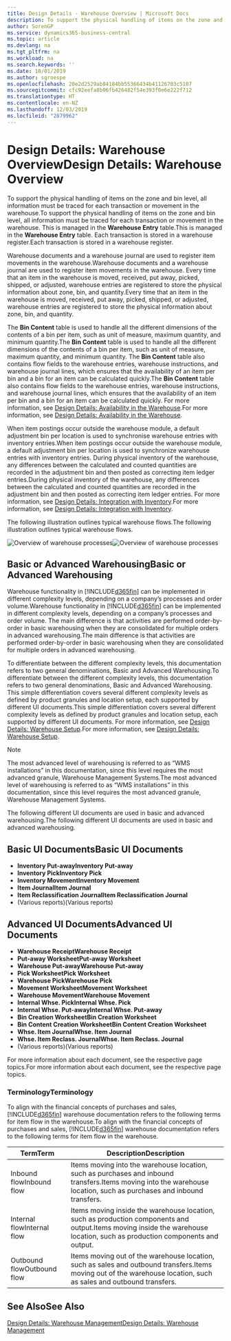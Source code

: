```yaml
---
title: Design Details - Warehouse Overview | Microsoft Docs
description: To support the physical handling of items on the zone and bin level, all information must be traced for each transaction or movement in the warehouse. This is managed in the **Warehouse Entry** table. Each transaction is stored in a warehouse register.
author: SorenGP
ms.service: dynamics365-business-central
ms.topic: article
ms.devlang: na
ms.tgt_pltfrm: na
ms.workload: na
ms.search.keywords: ''
ms.date: 10/01/2019
ms.author: sgroespe
ms.openlocfilehash: 20e2d2529ab84184bb55366434b41126703c5107
ms.sourcegitcommit: cfc92eefa8b06fb426482f54e393f0e6e222f712
ms.translationtype: HT
ms.contentlocale: en-NZ
ms.lasthandoff: 12/03/2019
ms.locfileid: "2879962"
---
```

# <a name="design-details-warehouse-overview"></a><span data-ttu-id="c6283-105">Design Details: Warehouse Overview</span><span class="sxs-lookup"><span data-stu-id="c6283-105">Design Details: Warehouse Overview</span></span>
<span data-ttu-id="c6283-106">To support the physical handling of items on the zone and bin level, all information must be traced for each transaction or movement in the warehouse.</span><span class="sxs-lookup"><span data-stu-id="c6283-106">To support the physical handling of items on the zone and bin level, all information must be traced for each transaction or movement in the warehouse.</span></span> <span data-ttu-id="c6283-107">This is managed in the **Warehouse Entry** table.</span><span class="sxs-lookup"><span data-stu-id="c6283-107">This is managed in the **Warehouse Entry** table.</span></span> <span data-ttu-id="c6283-108">Each transaction is stored in a warehouse register.</span><span class="sxs-lookup"><span data-stu-id="c6283-108">Each transaction is stored in a warehouse register.</span></span>  

<span data-ttu-id="c6283-109">Warehouse documents and a warehouse journal are used to register item movements in the warehouse.</span><span class="sxs-lookup"><span data-stu-id="c6283-109">Warehouse documents and a warehouse journal are used to register item movements in the warehouse.</span></span> <span data-ttu-id="c6283-110">Every time that an item in the warehouse is moved, received, put away, picked, shipped, or adjusted, warehouse entries are registered to store the physical information about zone, bin, and quantity.</span><span class="sxs-lookup"><span data-stu-id="c6283-110">Every time that an item in the warehouse is moved, received, put away, picked, shipped, or adjusted, warehouse entries are registered to store the physical information about zone, bin, and quantity.</span></span>

<span data-ttu-id="c6283-111">The **Bin Content** table is used to handle all the different dimensions of the contents of a bin per item, such as unit of measure, maximum quantity, and minimum quantity.</span><span class="sxs-lookup"><span data-stu-id="c6283-111">The **Bin Content** table is used to handle all the different dimensions of the contents of a bin per item, such as unit of measure, maximum quantity, and minimum quantity.</span></span> <span data-ttu-id="c6283-112">The **Bin Content** table also contains flow fields to the warehouse entries, warehouse instructions, and warehouse journal lines, which ensures that the availability of an item per bin and a bin for an item can be calculated quickly.</span><span class="sxs-lookup"><span data-stu-id="c6283-112">The **Bin Content** table also contains flow fields to the warehouse entries, warehouse instructions, and warehouse journal lines, which ensures that the availability of an item per bin and a bin for an item can be calculated quickly.</span></span> <span data-ttu-id="c6283-113">For more information, see [Design Details: Availability in the Warehouse](design-details-availability-in-the-warehouse.md).</span><span class="sxs-lookup"><span data-stu-id="c6283-113">For more information, see [Design Details: Availability in the Warehouse](design-details-availability-in-the-warehouse.md).</span></span>  

<span data-ttu-id="c6283-114">When item postings occur outside the warehouse module, a default adjustment bin per location is used to synchronise warehouse entries with inventory entries.</span><span class="sxs-lookup"><span data-stu-id="c6283-114">When item postings occur outside the warehouse module, a default adjustment bin per location is used to synchronize warehouse entries with inventory entries.</span></span> <span data-ttu-id="c6283-115">During physical inventory of the warehouse, any differences between the calculated and counted quantities are recorded in the adjustment bin and then posted as correcting item ledger entries.</span><span class="sxs-lookup"><span data-stu-id="c6283-115">During physical inventory of the warehouse, any differences between the calculated and counted quantities are recorded in the adjustment bin and then posted as correcting item ledger entries.</span></span> <span data-ttu-id="c6283-116">For more information, see [Design Details: Integration with Inventory](design-details-integration-with-inventory.md).</span><span class="sxs-lookup"><span data-stu-id="c6283-116">For more information, see [Design Details: Integration with Inventory](design-details-integration-with-inventory.md).</span></span>  

<span data-ttu-id="c6283-117">The following illustration outlines typical warehouse flows.</span><span class="sxs-lookup"><span data-stu-id="c6283-117">The following illustration outlines typical warehouse flows.</span></span>  

<span data-ttu-id="c6283-118">![Overview of warehouse processes](media/design_details_warehouse_management_overview.png "Overview of warehouse processes")</span><span class="sxs-lookup"><span data-stu-id="c6283-118">![Overview of warehouse processes](media/design_details_warehouse_management_overview.png "Overview of warehouse processes")</span></span>  

## <a name="basic-or-advanced-warehousing"></a><span data-ttu-id="c6283-119">Basic or Advanced Warehousing</span><span class="sxs-lookup"><span data-stu-id="c6283-119">Basic or Advanced Warehousing</span></span>  
<span data-ttu-id="c6283-120">Warehouse functionality in [!INCLUDE[d365fin](includes/d365fin_md.md)] can be implemented in different complexity levels, depending on a company’s processes and order volume.</span><span class="sxs-lookup"><span data-stu-id="c6283-120">Warehouse functionality in [!INCLUDE[d365fin](includes/d365fin_md.md)] can be implemented in different complexity levels, depending on a company’s processes and order volume.</span></span> <span data-ttu-id="c6283-121">The main difference is that activities are performed order-by-order in basic warehousing when they are consolidated for multiple orders in advanced warehousing.</span><span class="sxs-lookup"><span data-stu-id="c6283-121">The main difference is that activities are performed order-by-order in basic warehousing when they are consolidated for multiple orders in advanced warehousing.</span></span>  

 <span data-ttu-id="c6283-122">To differentiate between the different complexity levels, this documentation refers to two general denominations, Basic and Advanced Warehousing.</span><span class="sxs-lookup"><span data-stu-id="c6283-122">To differentiate between the different complexity levels, this documentation refers to two general denominations, Basic and Advanced Warehousing.</span></span> <span data-ttu-id="c6283-123">This simple differentiation covers several different complexity levels as defined by product granules and location setup, each supported by different UI documents.</span><span class="sxs-lookup"><span data-stu-id="c6283-123">This simple differentiation covers several different complexity levels as defined by product granules and location setup, each supported by different UI documents.</span></span> <span data-ttu-id="c6283-124">For more information, see [Design Details: Warehouse Setup](design-details-warehouse-setup.md).</span><span class="sxs-lookup"><span data-stu-id="c6283-124">For more information, see [Design Details: Warehouse Setup](design-details-warehouse-setup.md).</span></span>  

> [!NOTE]  
>  <span data-ttu-id="c6283-125">The most advanced level of warehousing is referred to as “WMS installations” in this documentation, since this level requires the most advanced granule, Warehouse Management Systems.</span><span class="sxs-lookup"><span data-stu-id="c6283-125">The most advanced level of warehousing is referred to as “WMS installations” in this documentation, since this level requires the most advanced granule, Warehouse Management Systems.</span></span>  

 <span data-ttu-id="c6283-126">The following different UI documents are used in basic and advanced warehousing.</span><span class="sxs-lookup"><span data-stu-id="c6283-126">The following different UI documents are used in basic and advanced warehousing.</span></span>  

## <a name="basic-ui-documents"></a><span data-ttu-id="c6283-127">Basic UI Documents</span><span class="sxs-lookup"><span data-stu-id="c6283-127">Basic UI Documents</span></span>  

-   <span data-ttu-id="c6283-128">**Inventory Put-away**</span><span class="sxs-lookup"><span data-stu-id="c6283-128">**Inventory Put-away**</span></span>  
-   <span data-ttu-id="c6283-129">**Inventory Pick**</span><span class="sxs-lookup"><span data-stu-id="c6283-129">**Inventory Pick**</span></span>  
-   <span data-ttu-id="c6283-130">**Inventory Movement**</span><span class="sxs-lookup"><span data-stu-id="c6283-130">**Inventory Movement**</span></span>  
-   <span data-ttu-id="c6283-131">**Item Journal**</span><span class="sxs-lookup"><span data-stu-id="c6283-131">**Item Journal**</span></span>  
-   <span data-ttu-id="c6283-132">**Item Reclassification Journal**</span><span class="sxs-lookup"><span data-stu-id="c6283-132">**Item Reclassification Journal**</span></span>  
-   <span data-ttu-id="c6283-133">(Various reports)</span><span class="sxs-lookup"><span data-stu-id="c6283-133">(Various reports)</span></span>  

## <a name="advanced-ui-documents"></a><span data-ttu-id="c6283-134">Advanced UI Documents</span><span class="sxs-lookup"><span data-stu-id="c6283-134">Advanced UI Documents</span></span>  

-   <span data-ttu-id="c6283-135">**Warehouse Receipt**</span><span class="sxs-lookup"><span data-stu-id="c6283-135">**Warehouse Receipt**</span></span>  
-   <span data-ttu-id="c6283-136">**Put-away Worksheet**</span><span class="sxs-lookup"><span data-stu-id="c6283-136">**Put-away Worksheet**</span></span>  
-   <span data-ttu-id="c6283-137">**Warehouse Put-away**</span><span class="sxs-lookup"><span data-stu-id="c6283-137">**Warehouse Put-away**</span></span>  
-   <span data-ttu-id="c6283-138">**Pick Worksheet**</span><span class="sxs-lookup"><span data-stu-id="c6283-138">**Pick Worksheet**</span></span>  
-   <span data-ttu-id="c6283-139">**Warehouse Pick**</span><span class="sxs-lookup"><span data-stu-id="c6283-139">**Warehouse Pick**</span></span>  
-   <span data-ttu-id="c6283-140">**Movement Worksheet**</span><span class="sxs-lookup"><span data-stu-id="c6283-140">**Movement Worksheet**</span></span>  
-   <span data-ttu-id="c6283-141">**Warehouse Movement**</span><span class="sxs-lookup"><span data-stu-id="c6283-141">**Warehouse Movement**</span></span>  
-   <span data-ttu-id="c6283-142">**Internal Whse. Pick**</span><span class="sxs-lookup"><span data-stu-id="c6283-142">**Internal Whse. Pick**</span></span>  
-   <span data-ttu-id="c6283-143">**Internal Whse. Put-away**</span><span class="sxs-lookup"><span data-stu-id="c6283-143">**Internal Whse. Put-away**</span></span>  
-   <span data-ttu-id="c6283-144">**Bin Creation Worksheet**</span><span class="sxs-lookup"><span data-stu-id="c6283-144">**Bin Creation Worksheet**</span></span>  
-   <span data-ttu-id="c6283-145">**Bin Content Creation Worksheet**</span><span class="sxs-lookup"><span data-stu-id="c6283-145">**Bin Content Creation Worksheet**</span></span>  
-   <span data-ttu-id="c6283-146">**Whse. Item Journal**</span><span class="sxs-lookup"><span data-stu-id="c6283-146">**Whse. Item Journal**</span></span>  
-   <span data-ttu-id="c6283-147">**Whse. Item Reclass. Journal**</span><span class="sxs-lookup"><span data-stu-id="c6283-147">**Whse. Item Reclass. Journal**</span></span>  
-   <span data-ttu-id="c6283-148">(Various reports)</span><span class="sxs-lookup"><span data-stu-id="c6283-148">(Various reports)</span></span>  

<span data-ttu-id="c6283-149">For more information about each document, see the respective page topics.</span><span class="sxs-lookup"><span data-stu-id="c6283-149">For more information about each document, see the respective page topics.</span></span>  

### <a name="terminology"></a><span data-ttu-id="c6283-150">Terminology</span><span class="sxs-lookup"><span data-stu-id="c6283-150">Terminology</span></span>  
<span data-ttu-id="c6283-151">To align with the financial concepts of purchases and sales, [!INCLUDE[d365fin](includes/d365fin_md.md)] warehouse documentation refers to the following terms for item flow in the warehouse.</span><span class="sxs-lookup"><span data-stu-id="c6283-151">To align with the financial concepts of purchases and sales, [!INCLUDE[d365fin](includes/d365fin_md.md)] warehouse documentation refers to the following terms for item flow in the warehouse.</span></span>  

|<span data-ttu-id="c6283-152">Term</span><span class="sxs-lookup"><span data-stu-id="c6283-152">Term</span></span>|<span data-ttu-id="c6283-153">Description</span><span class="sxs-lookup"><span data-stu-id="c6283-153">Description</span></span>|  
|----------|---------------------------------------|  
|<span data-ttu-id="c6283-154">Inbound flow</span><span class="sxs-lookup"><span data-stu-id="c6283-154">Inbound flow</span></span>|<span data-ttu-id="c6283-155">Items moving into the warehouse location, such as purchases and inbound transfers.</span><span class="sxs-lookup"><span data-stu-id="c6283-155">Items moving into the warehouse location, such as purchases and inbound transfers.</span></span>|  
|<span data-ttu-id="c6283-156">Internal flow</span><span class="sxs-lookup"><span data-stu-id="c6283-156">Internal flow</span></span>|<span data-ttu-id="c6283-157">Items moving inside the warehouse location, such as production components and output.</span><span class="sxs-lookup"><span data-stu-id="c6283-157">Items moving inside the warehouse location, such as production components and output.</span></span>|  
|<span data-ttu-id="c6283-158">Outbound flow</span><span class="sxs-lookup"><span data-stu-id="c6283-158">Outbound flow</span></span>|<span data-ttu-id="c6283-159">Items moving out of the warehouse location, such as sales and outbound transfers.</span><span class="sxs-lookup"><span data-stu-id="c6283-159">Items moving out of the warehouse location, such as sales and outbound transfers.</span></span>|  

## <a name="see-also"></a><span data-ttu-id="c6283-160">See Also</span><span class="sxs-lookup"><span data-stu-id="c6283-160">See Also</span></span>  
 [<span data-ttu-id="c6283-161">Design Details: Warehouse Management</span><span class="sxs-lookup"><span data-stu-id="c6283-161">Design Details: Warehouse Management</span></span>](design-details-warehouse-management.md)
